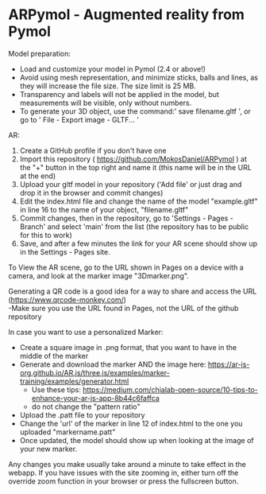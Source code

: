 # ARPymol - Augmented reality from Pymol

  Model preparation:
  - Load and customize your model in Pymol (2.4 or above!)
  - Avoid using mesh representation, and minimize sticks, balls and lines, as they will increase the file size. The size limit is 25 MB.
  - Transparency and labels will not be applied in the model, but measurements will be visible, only without numbers.
  - To generate your 3D object, use the command:' save filename.gltf ', or go to ' File - Export image - GLTF... '
 
  AR:
  1. Create a GitHub profile if you don't have one
  2. Import this repository ( https://github.com/MokosDaniel/ARPymol ) at the "+" button in the top right and name it (this name will be in the URL at the end)
  3. Upload your gltf model in your repository ('Add file' or just drag and drop it in the browser and commit changes)
  4. Edit the index.html file and change the name of the model "example.gltf" in line 16 to the name of your object, "filename.gltf"
  5. Commit changes, then in the repository, go to 'Settings - Pages - Branch' and select 'main' from the list (the repository has to be public for this to work)
  6. Save, and after a few minutes the link for your AR scene should show up in the Settings - Pages site.
 
To View the AR scene, go to the URL shown in Pages on a device with a camera, and look at the marker image "3Dmarker.png".

Generating a QR code is a good idea for a way to share and access the URL (https://www.qrcode-monkey.com/)  
    -Make sure you use the URL found in Pages, not the URL of the github repository
 
 
In case you want to use a personalized Marker:
  - Create a square image in .png format, that you want to have in the middle of the marker 
  - Generate and download the marker AND the image here: https://ar-js-org.github.io/AR.js/three.js/examples/marker-training/examples/generator.html
      - Use these tips: https://medium.com/chialab-open-source/10-tips-to-enhance-your-ar-js-app-8b44c6faffca
      - do not change the "pattern ratio"
  - Upload the .patt file to your repository
  - Change the 'url' of the marker in line 12 of index.html to the one you uploaded "markername.patt"
  - Once updated, the model should show up when looking at the image of your new marker.
 
Any changes you make usually take around a minute to take effect in the webapp.
If you have issues with the site zooming in, either turn off the override zoom function in your browser or press the fullscreen button.

